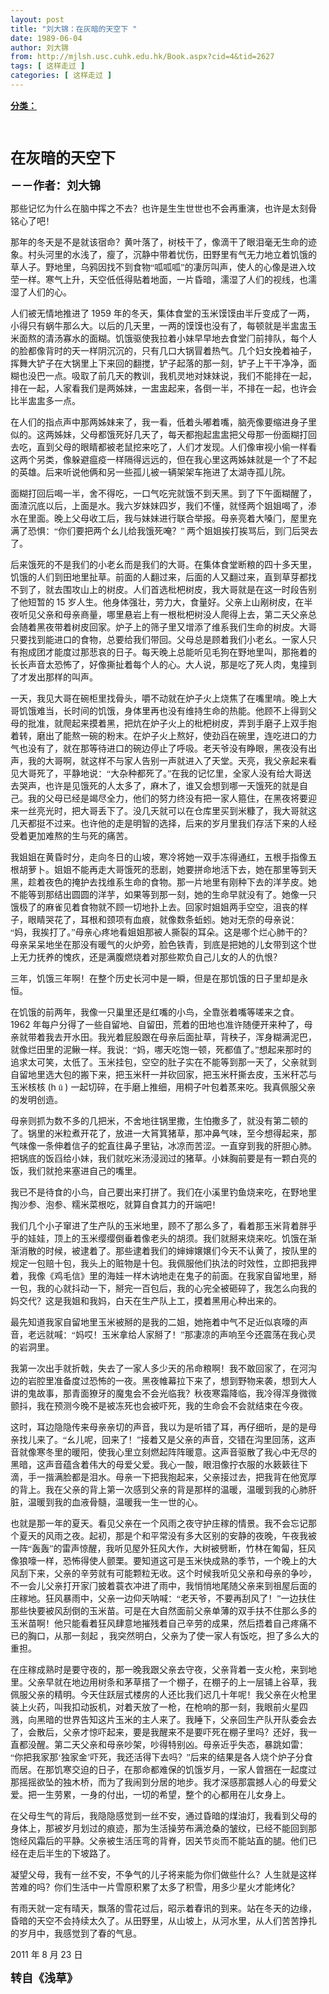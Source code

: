 ```yaml
---
layout: post
title: "刘大锦：在灰暗的天空下 "
date: 1989-06-04
author: 刘大锦
from: http://mjlsh.usc.cuhk.edu.hk/Book.aspx?cid=4&tid=2627
tags: [ 这样走过 ]
categories: [ 这样走过 ]
---
```


<div style="margin: 15px 10px 10px 0px;">
 <div>
  <span id="ctl00_ContentPlaceHolder1_chapter1_SubjectLabel" style="font-weight:bold;text-decoration:underline;">
   分类：
  </span>
 </div>
 <!--[if gte mso 9]><xml>
 <o:OfficeDocumentSettings>
  <o:AllowPNG/>
 </o:OfficeDocumentSettings>
</xml><![endif]-->
 <!--[if gte mso 9]><xml>
 <w:WordDocument>
  <w:View>Normal</w:View>
  <w:Zoom>0</w:Zoom>
  <w:TrackMoves/>
  <w:TrackFormatting/>
  <w:PunctuationKerning/>
  <w:ValidateAgainstSchemas/>
  <w:SaveIfXMLInvalid>false</w:SaveIfXMLInvalid>
  <w:IgnoreMixedContent>false</w:IgnoreMixedContent>
  <w:AlwaysShowPlaceholderText>false</w:AlwaysShowPlaceholderText>
  <w:DoNotPromoteQF/>
  <w:LidThemeOther>EN-US</w:LidThemeOther>
  <w:LidThemeAsian>JA</w:LidThemeAsian>
  <w:LidThemeComplexScript>X-NONE</w:LidThemeComplexScript>
  <w:Compatibility>
   <w:BreakWrappedTables/>
   <w:SnapToGridInCell/>
   <w:WrapTextWithPunct/>
   <w:UseAsianBreakRules/>
   <w:DontGrowAutofit/>
   <w:SplitPgBreakAndParaMark/>
   <w:EnableOpenTypeKerning/>
   <w:DontFlipMirrorIndents/>
   <w:OverrideTableStyleHps/>
   <w:UseFELayout/>
  </w:Compatibility>
  <m:mathPr>
   <m:mathFont m:val="Cambria Math"/>
   <m:brkBin m:val="before"/>
   <m:brkBinSub m:val="&#45;-"/>
   <m:smallFrac m:val="off"/>
   <m:dispDef/>
   <m:lMargin m:val="0"/>
   <m:rMargin m:val="0"/>
   <m:defJc m:val="centerGroup"/>
   <m:wrapIndent m:val="1440"/>
   <m:intLim m:val="subSup"/>
   <m:naryLim m:val="undOvr"/>
  </m:mathPr></w:WordDocument>
</xml><![endif]-->
 <!--[if gte mso 9]><xml>
 <w:LatentStyles DefLockedState="false" DefUnhideWhenUsed="true"
  DefSemiHidden="true" DefQFormat="false" DefPriority="99"
  LatentStyleCount="276">
  <w:LsdException Locked="false" Priority="0" SemiHidden="false"
   UnhideWhenUsed="false" QFormat="true" Name="Normal"/>
  <w:LsdException Locked="false" Priority="9" SemiHidden="false"
   UnhideWhenUsed="false" QFormat="true" Name="heading 1"/>
  <w:LsdException Locked="false" Priority="9" QFormat="true" Name="heading 2"/>
  <w:LsdException Locked="false" Priority="9" QFormat="true" Name="heading 3"/>
  <w:LsdException Locked="false" Priority="9" QFormat="true" Name="heading 4"/>
  <w:LsdException Locked="false" Priority="9" QFormat="true" Name="heading 5"/>
  <w:LsdException Locked="false" Priority="9" QFormat="true" Name="heading 6"/>
  <w:LsdException Locked="false" Priority="9" QFormat="true" Name="heading 7"/>
  <w:LsdException Locked="false" Priority="9" QFormat="true" Name="heading 8"/>
  <w:LsdException Locked="false" Priority="9" QFormat="true" Name="heading 9"/>
  <w:LsdException Locked="false" Priority="39" Name="toc 1"/>
  <w:LsdException Locked="false" Priority="39" Name="toc 2"/>
  <w:LsdException Locked="false" Priority="39" Name="toc 3"/>
  <w:LsdException Locked="false" Priority="39" Name="toc 4"/>
  <w:LsdException Locked="false" Priority="39" Name="toc 5"/>
  <w:LsdException Locked="false" Priority="39" Name="toc 6"/>
  <w:LsdException Locked="false" Priority="39" Name="toc 7"/>
  <w:LsdException Locked="false" Priority="39" Name="toc 8"/>
  <w:LsdException Locked="false" Priority="39" Name="toc 9"/>
  <w:LsdException Locked="false" Priority="35" QFormat="true" Name="caption"/>
  <w:LsdException Locked="false" Priority="10" SemiHidden="false"
   UnhideWhenUsed="false" QFormat="true" Name="Title"/>
  <w:LsdException Locked="false" Priority="0" Name="Default Paragraph Font"/>
  <w:LsdException Locked="false" Priority="11" SemiHidden="false"
   UnhideWhenUsed="false" QFormat="true" Name="Subtitle"/>
  <w:LsdException Locked="false" Priority="22" SemiHidden="false"
   UnhideWhenUsed="false" QFormat="true" Name="Strong"/>
  <w:LsdException Locked="false" Priority="20" SemiHidden="false"
   UnhideWhenUsed="false" QFormat="true" Name="Emphasis"/>
  <w:LsdException Locked="false" Priority="59" SemiHidden="false"
   UnhideWhenUsed="false" Name="Table Grid"/>
  <w:LsdException Locked="false" UnhideWhenUsed="false" Name="Placeholder Text"/>
  <w:LsdException Locked="false" Priority="1" SemiHidden="false"
   UnhideWhenUsed="false" QFormat="true" Name="No Spacing"/>
  <w:LsdException Locked="false" Priority="60" SemiHidden="false"
   UnhideWhenUsed="false" Name="Light Shading"/>
  <w:LsdException Locked="false" Priority="61" SemiHidden="false"
   UnhideWhenUsed="false" Name="Light List"/>
  <w:LsdException Locked="false" Priority="62" SemiHidden="false"
   UnhideWhenUsed="false" Name="Light Grid"/>
  <w:LsdException Locked="false" Priority="63" SemiHidden="false"
   UnhideWhenUsed="false" Name="Medium Shading 1"/>
  <w:LsdException Locked="false" Priority="64" SemiHidden="false"
   UnhideWhenUsed="false" Name="Medium Shading 2"/>
  <w:LsdException Locked="false" Priority="65" SemiHidden="false"
   UnhideWhenUsed="false" Name="Medium List 1"/>
  <w:LsdException Locked="false" Priority="66" SemiHidden="false"
   UnhideWhenUsed="false" Name="Medium List 2"/>
  <w:LsdException Locked="false" Priority="67" SemiHidden="false"
   UnhideWhenUsed="false" Name="Medium Grid 1"/>
  <w:LsdException Locked="false" Priority="68" SemiHidden="false"
   UnhideWhenUsed="false" Name="Medium Grid 2"/>
  <w:LsdException Locked="false" Priority="69" SemiHidden="false"
   UnhideWhenUsed="false" Name="Medium Grid 3"/>
  <w:LsdException Locked="false" Priority="70" SemiHidden="false"
   UnhideWhenUsed="false" Name="Dark List"/>
  <w:LsdException Locked="false" Priority="71" SemiHidden="false"
   UnhideWhenUsed="false" Name="Colorful Shading"/>
  <w:LsdException Locked="false" Priority="72" SemiHidden="false"
   UnhideWhenUsed="false" Name="Colorful List"/>
  <w:LsdException Locked="false" Priority="73" SemiHidden="false"
   UnhideWhenUsed="false" Name="Colorful Grid"/>
  <w:LsdException Locked="false" Priority="60" SemiHidden="false"
   UnhideWhenUsed="false" Name="Light Shading Accent 1"/>
  <w:LsdException Locked="false" Priority="61" SemiHidden="false"
   UnhideWhenUsed="false" Name="Light List Accent 1"/>
  <w:LsdException Locked="false" Priority="62" SemiHidden="false"
   UnhideWhenUsed="false" Name="Light Grid Accent 1"/>
  <w:LsdException Locked="false" Priority="63" SemiHidden="false"
   UnhideWhenUsed="false" Name="Medium Shading 1 Accent 1"/>
  <w:LsdException Locked="false" Priority="64" SemiHidden="false"
   UnhideWhenUsed="false" Name="Medium Shading 2 Accent 1"/>
  <w:LsdException Locked="false" Priority="65" SemiHidden="false"
   UnhideWhenUsed="false" Name="Medium List 1 Accent 1"/>
  <w:LsdException Locked="false" UnhideWhenUsed="false" Name="Revision"/>
  <w:LsdException Locked="false" Priority="34" SemiHidden="false"
   UnhideWhenUsed="false" QFormat="true" Name="List Paragraph"/>
  <w:LsdException Locked="false" Priority="29" SemiHidden="false"
   UnhideWhenUsed="false" QFormat="true" Name="Quote"/>
  <w:LsdException Locked="false" Priority="30" SemiHidden="false"
   UnhideWhenUsed="false" QFormat="true" Name="Intense Quote"/>
  <w:LsdException Locked="false" Priority="66" SemiHidden="false"
   UnhideWhenUsed="false" Name="Medium List 2 Accent 1"/>
  <w:LsdException Locked="false" Priority="67" SemiHidden="false"
   UnhideWhenUsed="false" Name="Medium Grid 1 Accent 1"/>
  <w:LsdException Locked="false" Priority="68" SemiHidden="false"
   UnhideWhenUsed="false" Name="Medium Grid 2 Accent 1"/>
  <w:LsdException Locked="false" Priority="69" SemiHidden="false"
   UnhideWhenUsed="false" Name="Medium Grid 3 Accent 1"/>
  <w:LsdException Locked="false" Priority="70" SemiHidden="false"
   UnhideWhenUsed="false" Name="Dark List Accent 1"/>
  <w:LsdException Locked="false" Priority="71" SemiHidden="false"
   UnhideWhenUsed="false" Name="Colorful Shading Accent 1"/>
  <w:LsdException Locked="false" Priority="72" SemiHidden="false"
   UnhideWhenUsed="false" Name="Colorful List Accent 1"/>
  <w:LsdException Locked="false" Priority="73" SemiHidden="false"
   UnhideWhenUsed="false" Name="Colorful Grid Accent 1"/>
  <w:LsdException Locked="false" Priority="60" SemiHidden="false"
   UnhideWhenUsed="false" Name="Light Shading Accent 2"/>
  <w:LsdException Locked="false" Priority="61" SemiHidden="false"
   UnhideWhenUsed="false" Name="Light List Accent 2"/>
  <w:LsdException Locked="false" Priority="62" SemiHidden="false"
   UnhideWhenUsed="false" Name="Light Grid Accent 2"/>
  <w:LsdException Locked="false" Priority="63" SemiHidden="false"
   UnhideWhenUsed="false" Name="Medium Shading 1 Accent 2"/>
  <w:LsdException Locked="false" Priority="64" SemiHidden="false"
   UnhideWhenUsed="false" Name="Medium Shading 2 Accent 2"/>
  <w:LsdException Locked="false" Priority="65" SemiHidden="false"
   UnhideWhenUsed="false" Name="Medium List 1 Accent 2"/>
  <w:LsdException Locked="false" Priority="66" SemiHidden="false"
   UnhideWhenUsed="false" Name="Medium List 2 Accent 2"/>
  <w:LsdException Locked="false" Priority="67" SemiHidden="false"
   UnhideWhenUsed="false" Name="Medium Grid 1 Accent 2"/>
  <w:LsdException Locked="false" Priority="68" SemiHidden="false"
   UnhideWhenUsed="false" Name="Medium Grid 2 Accent 2"/>
  <w:LsdException Locked="false" Priority="69" SemiHidden="false"
   UnhideWhenUsed="false" Name="Medium Grid 3 Accent 2"/>
  <w:LsdException Locked="false" Priority="70" SemiHidden="false"
   UnhideWhenUsed="false" Name="Dark List Accent 2"/>
  <w:LsdException Locked="false" Priority="71" SemiHidden="false"
   UnhideWhenUsed="false" Name="Colorful Shading Accent 2"/>
  <w:LsdException Locked="false" Priority="72" SemiHidden="false"
   UnhideWhenUsed="false" Name="Colorful List Accent 2"/>
  <w:LsdException Locked="false" Priority="73" SemiHidden="false"
   UnhideWhenUsed="false" Name="Colorful Grid Accent 2"/>
  <w:LsdException Locked="false" Priority="60" SemiHidden="false"
   UnhideWhenUsed="false" Name="Light Shading Accent 3"/>
  <w:LsdException Locked="false" Priority="61" SemiHidden="false"
   UnhideWhenUsed="false" Name="Light List Accent 3"/>
  <w:LsdException Locked="false" Priority="62" SemiHidden="false"
   UnhideWhenUsed="false" Name="Light Grid Accent 3"/>
  <w:LsdException Locked="false" Priority="63" SemiHidden="false"
   UnhideWhenUsed="false" Name="Medium Shading 1 Accent 3"/>
  <w:LsdException Locked="false" Priority="64" SemiHidden="false"
   UnhideWhenUsed="false" Name="Medium Shading 2 Accent 3"/>
  <w:LsdException Locked="false" Priority="65" SemiHidden="false"
   UnhideWhenUsed="false" Name="Medium List 1 Accent 3"/>
  <w:LsdException Locked="false" Priority="66" SemiHidden="false"
   UnhideWhenUsed="false" Name="Medium List 2 Accent 3"/>
  <w:LsdException Locked="false" Priority="67" SemiHidden="false"
   UnhideWhenUsed="false" Name="Medium Grid 1 Accent 3"/>
  <w:LsdException Locked="false" Priority="68" SemiHidden="false"
   UnhideWhenUsed="false" Name="Medium Grid 2 Accent 3"/>
  <w:LsdException Locked="false" Priority="69" SemiHidden="false"
   UnhideWhenUsed="false" Name="Medium Grid 3 Accent 3"/>
  <w:LsdException Locked="false" Priority="70" SemiHidden="false"
   UnhideWhenUsed="false" Name="Dark List Accent 3"/>
  <w:LsdException Locked="false" Priority="71" SemiHidden="false"
   UnhideWhenUsed="false" Name="Colorful Shading Accent 3"/>
  <w:LsdException Locked="false" Priority="72" SemiHidden="false"
   UnhideWhenUsed="false" Name="Colorful List Accent 3"/>
  <w:LsdException Locked="false" Priority="73" SemiHidden="false"
   UnhideWhenUsed="false" Name="Colorful Grid Accent 3"/>
  <w:LsdException Locked="false" Priority="60" SemiHidden="false"
   UnhideWhenUsed="false" Name="Light Shading Accent 4"/>
  <w:LsdException Locked="false" Priority="61" SemiHidden="false"
   UnhideWhenUsed="false" Name="Light List Accent 4"/>
  <w:LsdException Locked="false" Priority="62" SemiHidden="false"
   UnhideWhenUsed="false" Name="Light Grid Accent 4"/>
  <w:LsdException Locked="false" Priority="63" SemiHidden="false"
   UnhideWhenUsed="false" Name="Medium Shading 1 Accent 4"/>
  <w:LsdException Locked="false" Priority="64" SemiHidden="false"
   UnhideWhenUsed="false" Name="Medium Shading 2 Accent 4"/>
  <w:LsdException Locked="false" Priority="65" SemiHidden="false"
   UnhideWhenUsed="false" Name="Medium List 1 Accent 4"/>
  <w:LsdException Locked="false" Priority="66" SemiHidden="false"
   UnhideWhenUsed="false" Name="Medium List 2 Accent 4"/>
  <w:LsdException Locked="false" Priority="67" SemiHidden="false"
   UnhideWhenUsed="false" Name="Medium Grid 1 Accent 4"/>
  <w:LsdException Locked="false" Priority="68" SemiHidden="false"
   UnhideWhenUsed="false" Name="Medium Grid 2 Accent 4"/>
  <w:LsdException Locked="false" Priority="69" SemiHidden="false"
   UnhideWhenUsed="false" Name="Medium Grid 3 Accent 4"/>
  <w:LsdException Locked="false" Priority="70" SemiHidden="false"
   UnhideWhenUsed="false" Name="Dark List Accent 4"/>
  <w:LsdException Locked="false" Priority="71" SemiHidden="false"
   UnhideWhenUsed="false" Name="Colorful Shading Accent 4"/>
  <w:LsdException Locked="false" Priority="72" SemiHidden="false"
   UnhideWhenUsed="false" Name="Colorful List Accent 4"/>
  <w:LsdException Locked="false" Priority="73" SemiHidden="false"
   UnhideWhenUsed="false" Name="Colorful Grid Accent 4"/>
  <w:LsdException Locked="false" Priority="60" SemiHidden="false"
   UnhideWhenUsed="false" Name="Light Shading Accent 5"/>
  <w:LsdException Locked="false" Priority="61" SemiHidden="false"
   UnhideWhenUsed="false" Name="Light List Accent 5"/>
  <w:LsdException Locked="false" Priority="62" SemiHidden="false"
   UnhideWhenUsed="false" Name="Light Grid Accent 5"/>
  <w:LsdException Locked="false" Priority="63" SemiHidden="false"
   UnhideWhenUsed="false" Name="Medium Shading 1 Accent 5"/>
  <w:LsdException Locked="false" Priority="64" SemiHidden="false"
   UnhideWhenUsed="false" Name="Medium Shading 2 Accent 5"/>
  <w:LsdException Locked="false" Priority="65" SemiHidden="false"
   UnhideWhenUsed="false" Name="Medium List 1 Accent 5"/>
  <w:LsdException Locked="false" Priority="66" SemiHidden="false"
   UnhideWhenUsed="false" Name="Medium List 2 Accent 5"/>
  <w:LsdException Locked="false" Priority="67" SemiHidden="false"
   UnhideWhenUsed="false" Name="Medium Grid 1 Accent 5"/>
  <w:LsdException Locked="false" Priority="68" SemiHidden="false"
   UnhideWhenUsed="false" Name="Medium Grid 2 Accent 5"/>
  <w:LsdException Locked="false" Priority="69" SemiHidden="false"
   UnhideWhenUsed="false" Name="Medium Grid 3 Accent 5"/>
  <w:LsdException Locked="false" Priority="70" SemiHidden="false"
   UnhideWhenUsed="false" Name="Dark List Accent 5"/>
  <w:LsdException Locked="false" Priority="71" SemiHidden="false"
   UnhideWhenUsed="false" Name="Colorful Shading Accent 5"/>
  <w:LsdException Locked="false" Priority="72" SemiHidden="false"
   UnhideWhenUsed="false" Name="Colorful List Accent 5"/>
  <w:LsdException Locked="false" Priority="73" SemiHidden="false"
   UnhideWhenUsed="false" Name="Colorful Grid Accent 5"/>
  <w:LsdException Locked="false" Priority="60" SemiHidden="false"
   UnhideWhenUsed="false" Name="Light Shading Accent 6"/>
  <w:LsdException Locked="false" Priority="61" SemiHidden="false"
   UnhideWhenUsed="false" Name="Light List Accent 6"/>
  <w:LsdException Locked="false" Priority="62" SemiHidden="false"
   UnhideWhenUsed="false" Name="Light Grid Accent 6"/>
  <w:LsdException Locked="false" Priority="63" SemiHidden="false"
   UnhideWhenUsed="false" Name="Medium Shading 1 Accent 6"/>
  <w:LsdException Locked="false" Priority="64" SemiHidden="false"
   UnhideWhenUsed="false" Name="Medium Shading 2 Accent 6"/>
  <w:LsdException Locked="false" Priority="65" SemiHidden="false"
   UnhideWhenUsed="false" Name="Medium List 1 Accent 6"/>
  <w:LsdException Locked="false" Priority="66" SemiHidden="false"
   UnhideWhenUsed="false" Name="Medium List 2 Accent 6"/>
  <w:LsdException Locked="false" Priority="67" SemiHidden="false"
   UnhideWhenUsed="false" Name="Medium Grid 1 Accent 6"/>
  <w:LsdException Locked="false" Priority="68" SemiHidden="false"
   UnhideWhenUsed="false" Name="Medium Grid 2 Accent 6"/>
  <w:LsdException Locked="false" Priority="69" SemiHidden="false"
   UnhideWhenUsed="false" Name="Medium Grid 3 Accent 6"/>
  <w:LsdException Locked="false" Priority="70" SemiHidden="false"
   UnhideWhenUsed="false" Name="Dark List Accent 6"/>
  <w:LsdException Locked="false" Priority="71" SemiHidden="false"
   UnhideWhenUsed="false" Name="Colorful Shading Accent 6"/>
  <w:LsdException Locked="false" Priority="72" SemiHidden="false"
   UnhideWhenUsed="false" Name="Colorful List Accent 6"/>
  <w:LsdException Locked="false" Priority="73" SemiHidden="false"
   UnhideWhenUsed="false" Name="Colorful Grid Accent 6"/>
  <w:LsdException Locked="false" Priority="19" SemiHidden="false"
   UnhideWhenUsed="false" QFormat="true" Name="Subtle Emphasis"/>
  <w:LsdException Locked="false" Priority="21" SemiHidden="false"
   UnhideWhenUsed="false" QFormat="true" Name="Intense Emphasis"/>
  <w:LsdException Locked="false" Priority="31" SemiHidden="false"
   UnhideWhenUsed="false" QFormat="true" Name="Subtle Reference"/>
  <w:LsdException Locked="false" Priority="32" SemiHidden="false"
   UnhideWhenUsed="false" QFormat="true" Name="Intense Reference"/>
  <w:LsdException Locked="false" Priority="33" SemiHidden="false"
   UnhideWhenUsed="false" QFormat="true" Name="Book Title"/>
  <w:LsdException Locked="false" Priority="37" Name="Bibliography"/>
  <w:LsdException Locked="false" Priority="39" QFormat="true" Name="TOC Heading"/>
 </w:LatentStyles>
</xml><![endif]-->
 <!--[if gte mso 10]>
<style>
 /* Style Definitions */
table.MsoNormalTable
	{mso-style-name:"Table Normal";
	mso-tstyle-rowband-size:0;
	mso-tstyle-colband-size:0;
	mso-style-noshow:yes;
	mso-style-priority:99;
	mso-style-parent:"";
	mso-padding-alt:0in 5.4pt 0in 5.4pt;
	mso-para-margin:0in;
	mso-para-margin-bottom:.0001pt;
	mso-pagination:widow-orphan;
	font-size:10.0pt;
	font-family:"Times New Roman";}
</style>
<![endif]-->
 <!--StartFragment-->
 <p class="MsoNormal">
  <b>
   <span lang="ZH-CN" style="font-family: 宋体;">
    <font size="5">
     <br/>
    </font>
   </span>
  </b>
 </p>
 <p class="MsoNormal">
  <b>
   <span lang="ZH-CN" style="font-family: 宋体;">
    <font size="5">
     在灰暗的天空下
    </font>
   </span>
   <font size="4">
    <o:p>
    </o:p>
   </font>
  </b>
 </p>
 <p class="MsoNormal">
  <b>
   <font size="4">
    <span lang="ZH-CN" style='font-family:宋体;mso-ascii-font-family:
"Times New Roman"'>
     －－作者：刘大锦
    </span>
    <o:p>
    </o:p>
   </font>
  </b>
 </p>
 <p class="MsoNormal">
  <o:p>
  </o:p>
 </p>
 <p class="MsoNormal">
  <span lang="ZH-CN" style='font-family:宋体;mso-ascii-font-family:
"Times New Roman"'>
   那些记忆为什么在脑中挥之不去？也许是生生世世也不会再重演，也许是太刻骨铭心了吧！
  </span>
  <o:p>
  </o:p>
 </p>
 <p class="MsoNormal">
  <span lang="ZH-CN" style='font-family:宋体;mso-ascii-font-family:
"Times New Roman"'>
   那年的冬天是不是就该宿命？黄叶落了，树枝干了，像滴干了眼泪毫无生命的迹象。村头河里的水浅了，瘦了，沉静中带着忧伤，田野里有气无力地立着饥饿的草人子。野地里，乌鸦因找不到食物“呱呱呱”的凄厉叫声，使人的心像是进入坟茔一样。寒气上升，天空低低得贴着地面，一片昏暗，濡湿了人们的视线，也濡湿了人们的心。
  </span>
  <o:p>
  </o:p>
 </p>
 <p class="MsoNormal">
  <span lang="ZH-CN" style='font-family:宋体;mso-ascii-font-family:
"Times New Roman"'>
   人们被无情地推进了
  </span>
  1959
  <span lang="ZH-CN" style='font-family:
宋体;mso-ascii-font-family:"Times New Roman"'>
   年的冬天，集体食堂的玉米馍馍由半斤变成了一两，小得只有蜗牛那么大。以后的几天里，一两的馍馍也没有了，每顿就是半盅盅玉米面熬的清汤寡水的面糊。饥饿驱使我拉着小妹早早地去食堂门前排队，每个人的脸都像背时的天一样阴沉沉的，只有几口大锅冒着热气。几个妇女挽着袖子，挥舞大铲子在大锅里上下来回的翻搅，铲子起落的那一刻，铲子上干干净净，面糊也没巴一点。吸取了前几天的教训，我机灵地对妹妹说，我们不能排在一起，排在一起，人家看我们是两姊妹，一盅盅起来，各倒一半，不排在一起，也许会比半盅盅多一点。
  </span>
  <o:p>
  </o:p>
 </p>
 <p class="MsoNormal">
  <span lang="ZH-CN" style='font-family:宋体;mso-ascii-font-family:
"Times New Roman"'>
   在人们的指点声中那两姊妹来了，我一看，低着头嘟着嘴，脑壳像要缩进身子里似的。这两姊妹，父母都饿死好几天了，每天都抱起盅盅把父母那一份面糊打回去吃，直到父母的眼睛都被老鼠挖来吃了，人们才发现。人们像审视小偷一样看这两个另类，像躲避瘟疫一样隔得远远的，但在我心里这两姊妹就是一个了不起的英雄。后来听说他俩和另一些孤儿被一辆架架车拖进了太湖寺孤儿院。
  </span>
  <o:p>
  </o:p>
 </p>
 <p class="MsoNormal">
  <span lang="ZH-CN" style='font-family:宋体;mso-ascii-font-family:
"Times New Roman"'>
   面糊打回后喝一半，舍不得吃，一口气吃完就饿不到天黑。到了下午面糊醒了，面渣沉底以后，上面是水。我六岁妹妹四岁，我们不懂，就怪两个姐姐喝了，渗水在里面。晚上父母收工后，我与妹妹进行联合举报。母亲亮着大嗓门，屋里充满了恐惧：“你们要把两个幺儿给我饿死唵？”
  </span>
  <span lang="ZH-CN">
  </span>
  <span lang="ZH-CN" style='font-family:宋体;mso-ascii-font-family:
"Times New Roman"'>
   两个姐姐挨打挨骂后，到门后哭去了。
  </span>
  <o:p>
  </o:p>
 </p>
 <p class="MsoNormal">
  <span lang="ZH-CN" style='font-family:宋体;mso-ascii-font-family:
"Times New Roman"'>
   后来饿死的不是我们的小老幺而是我们的大哥。在集体食堂断粮的四十多天里，饥饿的人们到田地里扯草。前面的人翻过来，后面的人又翻过来，直到草芽都找不到了，就去围攻山上的树皮。人们首选枇杷树皮，我大哥就是在这一时段告别了他短暂的
  </span>
  15
  <span lang="ZH-CN" style='font-family:宋体;mso-ascii-font-family:"Times New Roman"'>
   岁人生。他身体强壮，劳力大，食量好。父亲上山剐树皮，在半夜听见父亲和母亲商量，哪里悬岩上有一根枇杷树没人爬得上去，第二天父亲总会随着黑夜带着树皮回家。炉子上的筛子里又增添了维系我们生命的树皮。大哥只要找到能进口的食物，总要给我们带回。父母总是顾着我们小老幺。一家人只有抱成团才能度过那悲哀的日子。每天晚上总能听见毛狗在野地里叫，那拖着的长长声音太恐怖了，好像撕扯着每个人的心。大人说，那是吃了死人肉，鬼撞到了才发出那样的叫声。
  </span>
  <o:p>
  </o:p>
 </p>
 <p class="MsoNormal">
  <span lang="ZH-CN" style='font-family:宋体;mso-ascii-font-family:
"Times New Roman"'>
   一天，我见大哥在碗柜里找骨头，嚼不动就在炉子火上烧焦了在嘴里啃。晚上大哥饥饿难当，长时间的饥饿，身体里再也没有维持生命的热能。他顾不上得到父母的批准，就爬起来摸着黑，把炕在炉子火上的枇杷树皮，弄到手磨子上双手抱着转，磨出了能熬一碗的粉末。在炉子火上熬好，使劲舀在碗里，连吃进口的力气也没有了，就在那等待进口的碗边停止了呼吸。老天爷没有睁眼，黑夜没有出声，我的大哥啊，就这样不与家人告别一声就进入了天堂。天亮，我父亲起来看见大哥死了，平静地说：“大杂种都死了。”在我的记忆里，全家人没有给大哥送去哭声，也许是见饿死的人太多了，麻木了，谁又会想到哪一天饿死的就是自己。我的父母已经是竭尽全力，他们的努力终没有把一家人箍住，在黑夜将要迎来一丝亮光时，把大哥丢下了。没几天就可以在仓库里买到米糠了，我大哥就这几天都挺不过来。也许他的走是明智的选择，后来的岁月里我们存活下来的人经受着更加难熬的生与死的痛苦。
  </span>
  <o:p>
  </o:p>
 </p>
 <p class="MsoNormal">
  <span lang="ZH-CN" style='font-family:宋体;mso-ascii-font-family:
"Times New Roman"'>
   我姐姐在黄昏时分，走向冬日的山坡，寒冷将她一双手冻得通红，五根手指像五根胡萝卜。姐姐不能再走大哥饿死的悲剧，她要拼命地活下去，她在那里等到天黑，趁着夜色的掩护去找维系生命的食物。那一片地里有刚种下去的洋芋皮。她不能等到那结出圆圆的洋芋，如果等到那一刻，她的生命早就没有了。她像一只饿极了的麻雀见着食物就不顾一切地扑上去。回家时姐姐两手空空，沮丧的样子，眼睛哭花了，耳根和颈项有血痕，就像数条蚯蚓。她对无奈的母亲说：“妈，我挨打了。”母亲心疼地看姐姐那被人撕裂的耳朵。这是哪个烂心肺干的？母亲呆呆地坐在那没有暖气的火炉旁，脸色铁青，到底是把她的儿女带到这个世上无力抚养的愧疚，还是满腹燃烧着对那些欺负自己儿女的人的仇恨？
  </span>
  <o:p>
  </o:p>
 </p>
 <p class="MsoNormal">
  <span lang="ZH-CN" style='font-family:宋体;mso-ascii-font-family:
"Times New Roman"'>
   三年，饥饿三年啊！在整个历史长河中是一瞬，但是在那饥饿的日子里却是永恒。
  </span>
  <o:p>
  </o:p>
 </p>
 <p class="MsoNormal">
  <span lang="ZH-CN" style='font-family:宋体;mso-ascii-font-family:
"Times New Roman"'>
   在饥饿的前两年，我像一只巢里还是红嘴的小鸟，全靠张着嘴等嗟来之食。
  </span>
  1962
  <span lang="ZH-CN" style='font-family:宋体;mso-ascii-font-family:"Times New Roman"'>
   年每户分得了一些自留地、自留田，荒着的田地也准许随便开来种了，母亲就带着我去开水田。我光着屁股跟在母亲后面扯草，背秧子，浑身糊满泥巴，就像烂田里的泥鳅一样。我说：“妈，哪天吃饱一顿，死都值了。”想起来那时的追求太可笑，太低了。玉米挂包，空空的肚子实在不能等到那一天了，父亲就到自留地里选大包的搬下来，把玉米秆一并砍回家，把玉米秆撕去皮，玉米秆芯与玉米核核
  </span>
  (h
  <span lang="ZH-CN" style='font-family:宋体;mso-ascii-font-family:"Times New Roman"'>
   ū
  </span>
  )
  <span lang="ZH-CN" style='font-family:宋体;mso-ascii-font-family:"Times New Roman"'>
   一起切碎，在手磨上推细，用桐子叶包着蒸来吃。我真佩服父亲的发明创造。
  </span>
  <o:p>
  </o:p>
 </p>
 <p class="MsoNormal">
  <span lang="ZH-CN" style='font-family:宋体;mso-ascii-font-family:
"Times New Roman"'>
   母亲则抓为数不多的几把米，不舍地往锅里撒，生怕撒多了，就没有第二顿的了。锅里的米粒煮开花了，放进一大筲箕猪草，那冲鼻气味，至今想得起来，那气味像一条伸着信子的蛇直往鼻子里钻，冰凉而苦涩。一直穿到我的肝胆心肺。把锅底的饭舀给小妹，我们就吃米汤浸润过的猪草。小妹胸前要是有一颗白亮的饭，我们就抢来塞进自己的嘴里。
  </span>
  <o:p>
  </o:p>
 </p>
 <p class="MsoNormal">
  <span lang="ZH-CN" style='font-family:宋体;mso-ascii-font-family:
"Times New Roman"'>
   我已不是待食的小鸟，自己要出来打拼了。我们在小溪里钓鱼烧来吃，在野地里掏沙参、泡参、糯米菜根吃，就算自食其力的开端吧！
  </span>
  <o:p>
  </o:p>
 </p>
 <p class="MsoNormal">
  <span lang="ZH-CN" style='font-family:宋体;mso-ascii-font-family:
"Times New Roman"'>
   我们几个小子窜进了生产队的玉米地里，顾不了那么多了，看着那玉米背着胖乎乎的娃娃，顶上的玉米缨缨倒垂着像老头的胡须。我们就掰来烧来吃。饥饿在渐渐消散的时候，被逮着了。那些逮着我们的婶婶嬢嬢们今天不认黄了，按队里的规定一包赔十包，我头上的赃物是十包。我佩服他们执法的时效性，立即把我押着，我像《鸡毛信》里的海娃一样木讷地走在鬼子的前面。在我家自留地里，掰一包，我的心就抖动一下，掰完一百包后，我的心完全被砸碎了，我怎么向我的妈交代？这是我姐和我妈，白天在生产队上工，摸着黑用心种出来的。
  </span>
  <o:p>
  </o:p>
 </p>
 <p class="MsoNormal">
  <span lang="ZH-CN" style='font-family:宋体;mso-ascii-font-family:
"Times New Roman"'>
   最先知道我家自留地里玉米被掰的是我的二姐，她拖着中气不足近似哀嚎的声音，老远就喊：“妈哎！玉米拿给人家掰了！”那凄凉的声响至今还震荡在我心灵的岩洞里。
  </span>
  <o:p>
  </o:p>
 </p>
 <p class="MsoNormal">
  <span lang="ZH-CN" style='font-family:宋体;mso-ascii-font-family:
"Times New Roman"'>
   我第一次出手就折戟，失去了一家人多少天的吊命粮啊！我不敢回家了，在河沟边的岩腔里准备度过恐怖的一夜。黑夜帷幕拉下来了，想到野物来袭，想到大人讲的鬼故事，那青面獠牙的魔鬼会不会光临我？秋夜寒霜降临，我冷得浑身微微颤抖，我在预测今晚不是被冻死也会被吓死，我的生命会不会就结束在今夜。
  </span>
  <o:p>
  </o:p>
 </p>
 <p class="MsoNormal">
  <span lang="ZH-CN" style='font-family:宋体;mso-ascii-font-family:
"Times New Roman"'>
   这时，耳边隐隐传来母亲亲切的声音，我以为是听错了耳，再仔细听，是的是母亲找儿来了。“幺儿呢，回来了！”接着又是父亲的声音，交错在沟里回荡，这声音就像寒冬里的暖阳，使我心里立刻燃起阵阵暖意。这声音驱散了我心中无尽的黑暗，这声音蕴含着伟大的母爱父爱。我心一酸，眼泪像拧衣服的水簌簌往下滴，手一揩满脸都是泪水。母亲一下把我抱起来，父亲接过去，把我背在他宽厚的背上。我在父亲的背上第一次感到父亲的背是那样的温暖，温暖到我的心肺肝脏，温暖到我的血液骨髓，温暖我一生一世的心。
  </span>
  <o:p>
  </o:p>
 </p>
 <p class="MsoNormal">
  <span lang="ZH-CN" style='font-family:宋体;mso-ascii-font-family:
"Times New Roman"'>
   也就是那一年的夏天。看见父亲在一个风雨之夜守护庄稼的情景。我不会忘记那个夏天的风雨之夜。起初，那是个和平常没有多大区别的安静的夜晚，午夜我被一阵“轰轰”的雷声惊醒，我听见屋外狂风大作，大树被劈断，竹林在匍匐，狂风像狼嚎一样，恐怖得使人颤栗。要知道这可是玉米快成熟的季节，一个晚上的大风刮下来，父亲的辛劳就有可能颗粒无收。这个时候我听见父亲和母亲的争吵，不一会儿父亲打开家门披着蓑衣冲进了雨中，我悄悄地尾随父亲来到祖屋后面的庄稼地。狂风暴雨中，父亲一边仰天呐喊：“老天爷，不要再刮风了！”一边扶住那些快要被风刮倒的玉米苗。可是在大自然面前父亲单薄的双手扶不住那么多的玉米苗啊！他只能看着狂风肆意地摧残着自己辛劳的成果，然后捂着自己疼痛不已的胸口，从那一刻起
  </span>
  <span lang="ZH-CN">
  </span>
  <span lang="ZH-CN" style='font-family:宋体;mso-ascii-font-family:
"Times New Roman"'>
   ，我突然明白，父亲为了使一家人有饭吃，担了多么大的重担。
  </span>
  <o:p>
  </o:p>
 </p>
 <p class="MsoNormal">
  <span lang="ZH-CN" style='font-family:宋体;mso-ascii-font-family:
"Times New Roman"'>
   在庄稼成熟时是要守夜的，那一晚我跟父亲去守夜，父亲背着一支火枪，来到地里。父亲早就在地边用树条和茅草搭了一个棚子，在棚子的上一层铺上谷草，我佩服父亲的精明。今天住跃层式楼房的人还比我们迟几十年呢！我父亲在火枪里装上火药，叫我扣动扳机，对着天放了一枪，在枪响的那一刻，我眼前火星四溅，向黑暗的世界告知这片玉米的主人来了。我睡下，父亲回生产队开队委会去了，会散后，父亲才惊吓起来，要是我醒来不是要吓死在棚子里吗？还好，我一直都没醒。第二天父亲和母亲吵架，吵得特别凶。母亲近乎失态，暴跳如雷：“你把我家那‘独家金’吓死，我还活得下去吗？”后来的结果是各人烧个炉子分食而居。在那饥寒交迫的日子，在那命都难保的饥饿岁月，一家人曾捆在一起度过那摇摇欲坠的独木桥，而为了我闹到分居的地步。我才深感那震撼人心的母爱父爱。把一生劳累，一身的付出，一切的希望，整个的心都用在儿女身上。
  </span>
  <o:p>
  </o:p>
 </p>
 <p class="MsoNormal">
  <span lang="ZH-CN" style='font-family:宋体;mso-ascii-font-family:
"Times New Roman"'>
   在父母生气的背后，我隐隐感觉到一丝不安，通过昏暗的煤油灯，我看到父母的身体上，那被岁月划过的痕迹，那为生活操劳布满沧桑的皱纹，已经不能回到那饱经风霜后的平静。父亲被生活压弯的背脊，因关节炎而不能站直的腿。他们已经在走后半生的下坡路了。
  </span>
  <o:p>
  </o:p>
 </p>
 <p class="MsoNormal">
  <span lang="ZH-CN" style='font-family:宋体;mso-ascii-font-family:
"Times New Roman"'>
   凝望父母，我有一丝不安，不争气的儿子将来能为你们做些什么？人生就是这样苦难的吗？你们生活中一片雪原积累了太多了积雪，用多少星火才能烤化？
  </span>
  <o:p>
  </o:p>
 </p>
 <p class="MsoNormal">
  <span lang="ZH-CN" style='font-family:宋体;mso-ascii-font-family:
"Times New Roman"'>
   有雨天就一定有晴天，飘落的雪花过后，昭示着春讯的到来。站在冬天的边缘，昏暗的天空不会持续太久了。从田野里，从山坡上，从河水里，从人们苦苦挣扎的岁月中，我感觉到了春的气息。
  </span>
  <o:p>
  </o:p>
 </p>
 <p class="MsoNormal">
  2011
  <span lang="ZH-CN" style='font-family:宋体;mso-ascii-font-family:
"Times New Roman"'>
   年
  </span>
  8
  <span lang="ZH-CN" style='font-family:宋体;mso-ascii-font-family:
"Times New Roman"'>
   月
  </span>
  23
  <span lang="ZH-CN" style='font-family:宋体;mso-ascii-font-family:
"Times New Roman"'>
   日
  </span>
  <o:p>
  </o:p>
 </p>
 <p class="MsoNormal">
  <o:p>
  </o:p>
 </p>
 <p class="MsoNormal">
  <span lang="ZH-CN" style='font-family:宋体;mso-ascii-font-family:
"Times New Roman"'>
   <font size="4">
    <b>
     转自《浅草》
    </b>
   </font>
  </span>
  <o:p>
  </o:p>
 </p>
 <!--EndFragment-->
</div>

